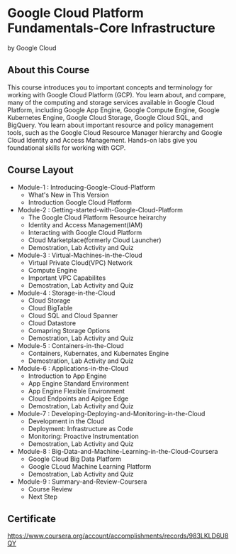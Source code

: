 # Google Cloud Platform Fundamentals-Core Infrastructure
 by Google Cloud
 
## About this Course 
This course introduces you to important concepts and terminology for working with Google Cloud Platform (GCP). You learn about, and compare, many of the computing and storage services available in Google Cloud Platform, including Google App Engine, Google Compute Engine, Google Kubernetes Engine, Google Cloud Storage, Google Cloud SQL, and BigQuery. You learn about important resource and policy management tools, such as the Google Cloud Resource Manager hierarchy and Google Cloud Identity and Access Management. Hands-on labs give you foundational skills for working with GCP.

## Course Layout
* Module-1 : Introducing-Google-Cloud-Platform
	* What's New in This Version
	* Introduction Google Cloud Platform
* Module-2 : Getting-started-with-Google-Cloud-Platform
	* The Google Cloud Platform Resource heirarchy
	* Identity and Access Management(IAM)
	* Interacting with Google Cloud Platform
	* Cloud Marketplace(formerly Cloud Launcher)
	* Demostration, Lab Activity and Quiz
* Module-3 : Virtual-Machines-in-the-Cloud
	* Virtual Private Cloud(VPC) Network
	* Compute Engine
	* Important VPC Capabilites
	* Demostration, Lab Activity and Quiz
* Module-4 : Storage-in-the-Cloud	
	* Cloud Storage
	* Cloud BigTable
	* Cloud SQL and Cloud Spanner
	* Cloud Datastore
	* Comapring Storage Options
	* Demostration, Lab Activity and Quiz
* Module-5 : Containers-in-the-Cloud
	* Containers, Kubernates, and Kubernates Engine
	* Demostration, Lab Activity and Quiz
* Module-6 : Applications-in-the-Cloud
	* Introduction to App Engine
	* App Engine Standard Environment
	* App Engine Flexible Environment
	* Cloud Endpoints and Apigee Edge
	* Demostration, Lab Activity and Quiz
* Module-7 : Developing-Deploying-and-Monitoring-in-the-Cloud
	* Development in the Cloud
	* Deployment: Infrastructure as Code
	* Monitoring: Proactive Instrumentation
	* Demostration, Lab Activity and Quiz
* Module-8 : Big-Data-and-Machine-Learning-in-the-Cloud-Coursera
	* Google Cloud Big Data Platform
	* Google CLoud Machine Learning Platform
	* Demostration, Lab Activity and Quiz
* Module-9 : Summary-and-Review-Coursera
	* Course Review
	* Next Step

## Certificate
https://www.coursera.org/account/accomplishments/records/983LKLD6U8QY